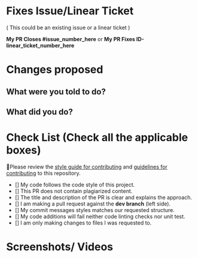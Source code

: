 <!-- Do not delete this PR template. Just edit it to include the required information -->

# Fixes Issue/Linear Ticket

<!-- If your PR fixes an open issue, use `Closes #999` to link your PR with the issue. #999 stands for the issue number you are fixing -->
( This could be an existing issue or a linear ticket )
<!-- Github Issue Example: Closes #31 -->
<!-- Linear Ticket Example: Fixes ID-221 -->

**My PR Closes #issue_number_here** or
**My PR Fixes ID-linear_ticket_number_here**

# Changes proposed

## What were you told to do?
<!-- Write the title of the issue/feature you are working on -->

## What did you do?
<!-- Talk about the things you did eg. files changes, dependencies installed e.t.c -->

# Check List (Check all the applicable boxes)

🚨Please review the [style guide for contributing](https://github.com/zurichat/zc_main/blob/dev/docs/STYLING.md) and [guidelines for contributing](https://github.com/zurichat/zc_main/blob/dev/docs/CONTRIBUTING.md) to this repository.

<!-- Mark all the applicable boxes. To mark the box as done follow the following conventions -->

<!--
[x] - Correct; marked as done
[X] - Correct; marked as done

[ ] - Not correct; marked as **not** done
-->

- [] My code follows the code style of this project.
- [] This PR does not contain plagiarized content.
- [] The title and description of the PR is clear and explains the approach.
- [] I am making a pull request against the **dev branch** (left side).
- [] My commit messages styles matches our requested structure.
- [] My code additions will fail neither code linting checks nor unit test.
- [] I am only making changes to files I was requested to.

# Screenshots/ Videos

<!-- If the changes are static page changes or UI changes add screenshots -->
<!-- If the changes involve implementing a functionality or working with apis, include a video 
detailing how to implement the functionality and the request to the api and responses from the api endpoint-->
<!-- Add all the screenshots/videos which support your changes i.e before your change and after your change -->